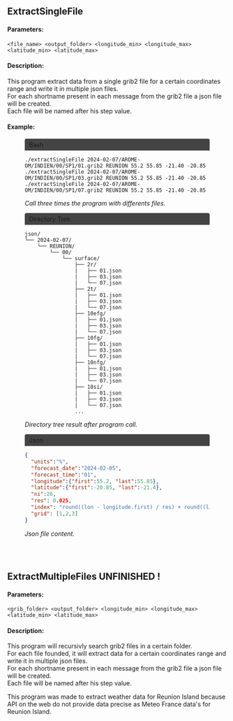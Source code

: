 ## ExtractSingleFile
#### Parameters:

```<file_name> <output_folder> <longitude_min> <longitude_max> <latitude_min> <latitude_max>```

#### Description:

This program extract data from a single grib2 file for a certain coordinates range and write it in multiple json files.<br>
For each shortname present in each message from the grib2 file a json file will be created.<br>
Each file will be named after his step value.<br>

#### Example:

<figure>
  <div style="border-radius: 4px 4px 0px 0px; background-color: #444; padding: 5px 10px;">Bash</div>

  ```Shell
  ./extractSingleFile 2024-02-07/AROME-OM/INDIEN/00/SP1/01.grib2 REUNION 55.2 55.85 -21.40 -20.85 
  ./extractSingleFile 2024-02-07/AROME-OM/INDIEN/00/SP1/03.grib2 REUNION 55.2 55.85 -21.40 -20.85
  ./extractSingleFile 2024-02-07/AROME-OM/INDIEN/00/SP1/07.grib2 REUNION 55.2 55.85 -21.40 -20.85
  ```

  <figcaption><i>Call three times the program with differents files.</i></figcaption>
</figure>    

<figure>
  <div style="border-radius: 4px 4px 0px 0px; background-color: #444; padding: 5px 10px;">Directory Tree</div>

  ```
  json/
  └── 2024-02-07/
      └── REUNION/
          └── 00/
              └── surface/
                  ├── 2r/
                  |   ├── 01.json
                  |   ├── 03.json
                  |   └── 07.json
                  ├── 2t/
                  |   ├── 01.json
                  |   ├── 03.json
                  |   └── 07.json
                  ├── 10efg/
                  |   ├── 01.json
                  |   ├── 03.json
                  |   └── 07.json
                  ├── 10fg/
                  |   ├── 01.json
                  |   ├── 03.json
                  |   └── 07.json
                  ├── 10nfg/
                  |   ├── 01.json
                  |   ├── 03.json
                  |   └── 07.json
                  ├── 10si/
                  |   ├── 01.json
                  |   ├── 03.json
                  |   └── 07.json
                  ...        
  ```
  <figcaption><i>Directory tree result after program call.</i></figcaption>
</figure>    

<figure>
  <div style="border-radius: 4px 4px 0px 0px; background-color: #444; padding: 5px 10px;">Json</div>

  ```JSON
  {  
    "units":"%",  
    "forecast_date":"2024-02-05",  
    "forecast_time":"01",  
    "longitude":{"first":55.2, "last":55.85},  
    "latitude":{"first":-20.85, "last":-21.4},  
    "ni":26,  
    "res": 0.025,  
    "index": "round((lon - longitude.first) / res) + round((latitude.first - lat)  / res) * ni",  
    "grid": [1,2,3]
  }
  ```
  <figcaption><i>Json file content.</i></figcaption>
</figure></br></br>

## ExtractMultipleFiles UNFINISHED !
#### Parameters:

```<grib_folder> <output_folder> <longitude_min> <longitude_max> <latitude_min> <latitude_max>```

#### Description:

This program will recursivly search grib2 files in a certain folder.<br>
For each file founded, it will extract data for a certain coordinates range and write it in multiple json files.<br>
For each shortname present in each message from the grib2 file a json file will be created.<br>
Each file will be named after his step value.<br>

This program was made to extract weather data for Reunion Island because API on the web do not provide data precise as Meteo France data's for Reunion Island.<br>